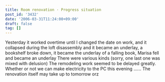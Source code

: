 ```yaml
---
title: Room renovation · Progress situation
post_id: '3432'
date: '2006-03-31T11:24:00+09:00'
draft: false
tag: []
---
```


Yesterday it worked overtime until I changed the date on work, and it collapsed during the loft disassembly and it became an underlay, a bookshelf broke down, it became the underlay of a falling book, Marisa fell and became an underlay There were various kinds (sorry, one last one was mixed with delusion) The remodeling work seemed to be delayed greatly. Whether or not we can make electricity to the PC this evening ...... The renovation itself may take up to tomorrow orz